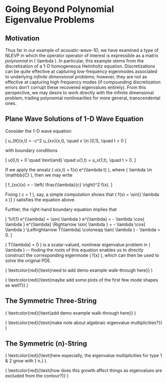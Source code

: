 
# Going Beyond Polynomial Eigenvalue Problems

## Motivation

Thus far in our example of _acoustic-wave-1D_, we have examined a type of NLEVP in which the operator operator of interest is expressible as a matrix _polynomial_ in \( \lambda \).
In particular, this example stems from the discretization of a 1-D homogeneous Helmholtz equation.
Discretizations can be quite effective at capturing low-frequency eigenmodes associated to underlying _infinite dimensional_ problems; however, they are not as effective at capturing high frequency modes (if compounding discretization errors don't corrupt these recovered eigenvalues entirely).
From this perspective, we may desire to work directly with the infinite dimensional problem, trading polynomial nonlinearities for more general, transcendental ones.

## Plane Wave Solutions of 1-D Wave Equation

Consider the 1-D wave equation:

\[ u_{tt}(x,t) = -c^2 u_{xx}(x,t), \quad x \in [0,1], \quad t > 0 \]

with boundary conditions

\[ u(0,t) = 0 \quad \text{and} \quad u(1,t) = u_x(1,t), \quad t > 0. \]

If we apply the ansatz \( u(x,t) = f(x) e^{\lambda t}  \), where \( \lambda \in \mathbb{C} \), then we may write

\[ f_{xx}(x) = - \left( \frac{\lambda}{c} \right)^2 f(x). \]

Fixing \( c = 1 \), say, a simple computation shows that \( f(x) = \sin{( \lambda x )} \) satisfies the equation above.

Further, the right-hand boundary equation implies that

\[
%f(1) e^{\lambda} = \sin{ \lambda } e^{\lambda} = - \lambda \cos{ \lambda } e^{\lambda} \Rightarrow
\sin{ \lambda } = - \lambda \cos{ \lambda }
\Leftrightarrow
T(\lambda) \coloneqq \tan{ \lambda } - \lambda = 0.
\]

\( T(\lambda) = 0 \) is a scalar-valued, nonlinear eigenvalue problem in \( \lambda \) -- finding the roots of this equation enables us to directly construct the corresponding eigenmode \( f(x) \), which can then be used to solve the original PDE.

\( \textcolor{red}{\text{need to add demo example walk-through here}} \)

\( \textcolor{red}{\text{maybe add some plots of the first few mode shapes as well?}} \)

## The Symmetric Three-String

\( \textcolor{red}{\text{add demo example walk-through here}} \)

\( \textcolor{red}{\text{make note about algebraic eigenvalue multiplicities?}} \)

## The Symmetric \(n\)-String

\( \textcolor{red}{\text{here especially, the eigenvalue multiplicities for type 1 \& 2 grow with } n.} \).

\( \textcolor{red}{\text{how does this growth affect things as eigenvalues are excluded from the contour?}} \)